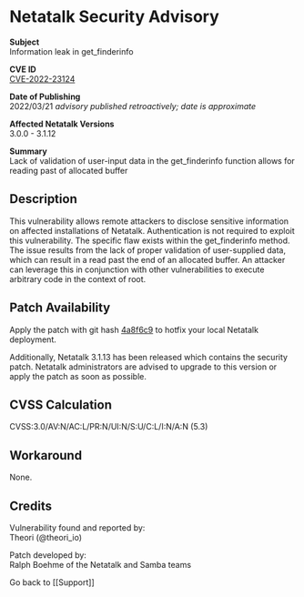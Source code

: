 # Netatalk Security Advisory

**Subject**  
Information leak in get_finderinfo

**CVE ID**  
[CVE-2022-23124](https://www.cve.org/CVERecord?id=CVE-2022-23124)

**Date of Publishing**  
2022/03/21 *advisory published retroactively; date is approximate*

**Affected Netatalk Versions**  
3.0.0 - 3.1.12

**Summary**  
Lack of validation of user-input data in the get_finderinfo function
allows for reading past of allocated buffer

## Description

This vulnerability allows remote attackers to disclose sensitive
information on affected installations of Netatalk. Authentication is not
required to exploit this vulnerability. The specific flaw exists within
the get_finderinfo method. The issue results from the lack of proper
validation of user-supplied data, which can result in a read past the
end of an allocated buffer. An attacker can leverage this in conjunction
with other vulnerabilities to execute arbitrary code in the context of
root.

## Patch Availability

Apply the patch with git hash
[4a8f6c9](https://github.com/Netatalk/netatalk/commit/4a8f6c964d5ca86df27c50e50dc1b60d39c9b76d.diff)
to hotfix your local Netatalk deployment.

Additionally, Netatalk 3.1.13 has been released which contains the
security patch. Netatalk administrators are advised to upgrade to this
version or apply the patch as soon as possible.

## CVSS Calculation

CVSS:3.0/AV:N/AC:L/PR:N/UI:N/S:U/C:L/I:N/A:N (5.3)

## Workaround

None.

## Credits

Vulnerability found and reported by:  
Theori (@theori_io)

Patch developed by:  
Ralph Boehme of the Netatalk and Samba teams

Go back to [[Support]]
